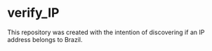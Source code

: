 # verify_IP
This repository was created with the intention of discovering if an IP address belongs to Brazil.
